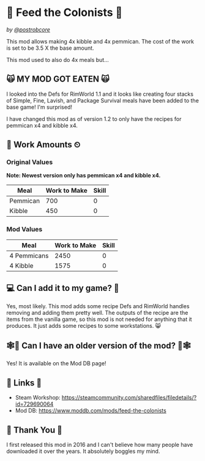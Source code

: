 # 🥪 Feed the Colonists 🥪

*by [@postrobcore](https://twitter.com/postrobcore)*

This mod allows making 4x kibble and 4x pemmican. The cost of the work is set to be 3.5 X the base amount.

This mod used to also do 4x meals but...

## 🙀 MY MOD GOT EATEN 🙀

I looked into the Defs for RimWorld 1.1 and it looks like creating four stacks of Simple, Fine, Lavish, and Package Survival meals have been added to the base game! I'm surprised!

I have changed this mod as of version 1.2 to only have the recipes for pemmican x4 and kibble x4.

## 🍳 Work Amounts ⏲

### Original Values

**Note: Newest version only has pemmican x4 and kibble x4.**

|Meal|Work to Make|Skill
|-|-|-
|Pemmican|700|0
|Kibble|450|0

### Mod Values

|Meal|Work to Make|Skill
|-|-|-
|4 Pemmicans|2450|0
|4 Kibble|1575|0

## 💻 Can I add it to my game? 📄

Yes, most likely. This mod adds some recipe Defs and RimWorld handles removing and adding them pretty well. The outputs of the recipe are the items from the vanilla game, so this mod is not needed for anything that it produces. It just adds some recipes to some workstations. 😸

## 🕸📄 Can I have an older version of the mod? 📄🕸

Yes! It is available on the Mod DB page!

## 🔗 Links 🔗

* Steam Workshop: <https://steamcommunity.com/sharedfiles/filedetails/?id=729690064>
* Mod DB: <https://www.moddb.com/mods/feed-the-colonists>

## 🙌 Thank You 🙌

I first released this mod in 2016 and I can't believe how many people have downloaded it over the years. It absolutely boggles my mind.

